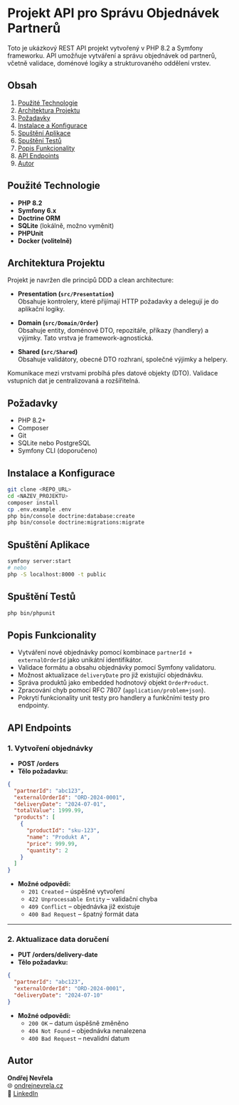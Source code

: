# Projekt API pro Správu Objednávek Partnerů

Toto je ukázkový REST API projekt vytvořený v PHP 8.2 a Symfony frameworku. API umožňuje vytváření a správu objednávek od partnerů, včetně validace, doménové logiky a strukturovaného oddělení vrstev.

## Obsah

1. [Použité Technologie](#použité-technologie)
2. [Architektura Projektu](#architektura-projektu)
3. [Požadavky](#požadavky)
4. [Instalace a Konfigurace](#instalace-a-konfigurace)
5. [Spuštění Aplikace](#spuštění-aplikace)
6. [Spuštění Testů](#spuštění-testů)
7. [Popis Funkcionality](#popis-funkcionality)
8. [API Endpoints](#api-endpoints)
9. [Autor](#autor)

## Použité Technologie

- **PHP 8.2**
- **Symfony 6.x**
- **Doctrine ORM**
- **SQLite** (lokálně, možno vyměnit)
- **PHPUnit**
- **Docker (volitelně)**

## Architektura Projektu

Projekt je navržen dle principů DDD a clean architecture:

- **Presentation (`src/Presentation`)**  
  Obsahuje kontrolery, které přijímají HTTP požadavky a delegují je do aplikační logiky.

- **Domain (`src/Domain/Order`)**  
  Obsahuje entity, doménové DTO, repozitáře, příkazy (handlery) a výjimky. Tato vrstva je framework-agnostická.

- **Shared (`src/Shared`)**  
  Obsahuje validátory, obecné DTO rozhraní, společné výjimky a helpery.

Komunikace mezi vrstvami probíhá přes datové objekty (DTO). Validace vstupních dat je centralizovaná a rozšířitelná.

## Požadavky

- PHP 8.2+
- Composer
- Git
- SQLite nebo PostgreSQL
- Symfony CLI (doporučeno)

## Instalace a Konfigurace

```bash
git clone <REPO_URL>
cd <NAZEV_PROJEKTU>
composer install
cp .env.example .env
php bin/console doctrine:database:create
php bin/console doctrine:migrations:migrate
```

## Spuštění Aplikace

```bash
symfony server:start
# nebo
php -S localhost:8000 -t public
```

## Spuštění Testů

```bash
php bin/phpunit
```

## Popis Funkcionality

- Vytváření nové objednávky pomocí kombinace `partnerId + externalOrderId` jako unikátní identifikátor.
- Validace formátu a obsahu objednávky pomocí Symfony validatoru.
- Možnost aktualizace `deliveryDate` pro již existující objednávku.
- Správa produktů jako embedded hodnotový objekt `OrderProduct`.
- Zpracování chyb pomocí RFC 7807 (`application/problem+json`).
- Pokrytí funkcionality unit testy pro handlery a funkčními testy pro endpointy.

## API Endpoints

### 1. Vytvoření objednávky

- **POST /orders**
- **Tělo požadavku:**

```json
{
  "partnerId": "abc123",
  "externalOrderId": "ORD-2024-0001",
  "deliveryDate": "2024-07-01",
  "totalValue": 1999.99,
  "products": [
    {
      "productId": "sku-123",
      "name": "Produkt A",
      "price": 999.99,
      "quantity": 2
    }
  ]
}
```

- **Možné odpovědi:**
    - `201 Created` – úspěšné vytvoření
    - `422 Unprocessable Entity` – validační chyba
    - `409 Conflict` – objednávka již existuje
    - `400 Bad Request` – špatný formát data

---

### 2. Aktualizace data doručení

- **PUT /orders/delivery-date**
- **Tělo požadavku:**

```json
{
  "partnerId": "abc123",
  "externalOrderId": "ORD-2024-0001",
  "deliveryDate": "2024-07-10"
}
```

- **Možné odpovědi:**
    - `200 OK` – datum úspěšně změněno
    - `404 Not Found` – objednávka nenalezena
    - `400 Bad Request` – nevalidní datum

## Autor

**Ondřej Nevřela**  
🌐 [ondrejnevrela.cz](https://ondrejnevrela.cz)  
💼 [LinkedIn](https://www.linkedin.com/in/ondrej-nevrela/)
